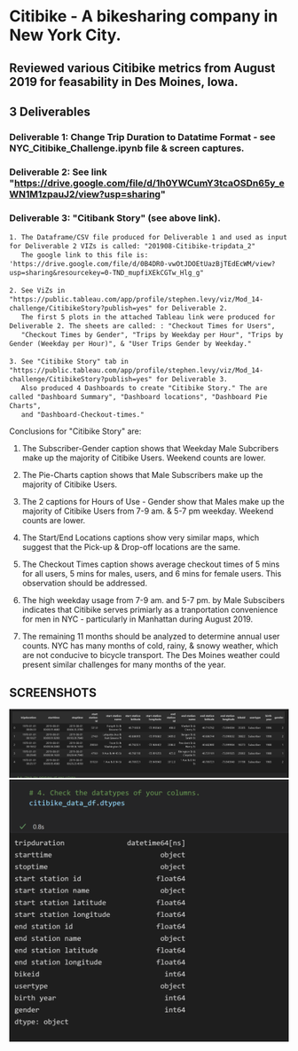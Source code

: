 # Citibike - A bikesharing company in New York City.

## Reviewed various Citibike metrics from August 2019 for feasability in Des Moines, Iowa.

## 3 Deliverables
###     Deliverable 1: Change Trip Duration to Datatime Format - see NYC_Citibike_Challenge.ipynb file & screen captures.
###     Deliverable 2: See link "https://drive.google.com/file/d/1h0YWCumY3tcaOSDn65y_eWN1M1zpauJ2/view?usp=sharing"
###     Deliverable 3: "Citibank Story" (see above link).

    1. The Dataframe/CSV file produced for Deliverable 1 and used as input for Deliverable 2 VIZs is called: "201908-Citibike-tripdata_2" 
       The google link to this file is: 'https://drive.google.com/file/d/0B4DR0-vwOtJDOEtUazBjTEdEcWM/view?usp=sharing&resourcekey=0-TND_mupfiXEkCGTw_Hlg_g"

    2. See ViZs in "https://public.tableau.com/app/profile/stephen.levy/viz/Mod_14-challenge/CitibikeStory?publish=yes" for Deliverable 2.
       The first 5 plots in the attached Tableau link were produced for Deliverable 2. The sheets are called: : "Checkout Times for Users",
       "Checkout Times by Gender", "Trips by Weekday per Hour", "Trips by Gender (Weekday per Hour)", & "User Trips Gender by Weekday." 

    3. See "Citibike Story" tab in "https://public.tableau.com/app/profile/stephen.levy/viz/Mod_14-challenge/CitibikeStory?publish=yes" for Deliverable 3.
       Also produced 4 Dashboards to create "Citibike Story." The are called "Dashboard Summary", "Dashboard locations", "Dashboard Pie Charts", 
       and "Dashboard-Checkout-times."

Conclusions for "Citibike Story" are:

1. The Subscriber-Gender caption shows that Weekday Male Subcribers make up the majority of Citibike Users. Weekend counts are lower.

2. The Pie-Charts caption shows that Male Subscribers make up the majority of Citibike Users.

3. The 2 captions for Hours of Use - Gender show that Males make up the majority of Citibike Users from 7-9 am. & 5-7 pm weekday. Weekend counts are lower.

4. The Start/End Locations captions show very similar maps, which suggest that the Pick-up & Drop-off locations are the same.

5. The Checkout Times caption shows average checkout times of 5 mins for all users, 5 mins for males, users, and 6 mins for female users. This observation should be addressed.

6. The high weekday usage from 7-9  am. and 5-7 pm. by Male Subscibers indicates that Citibike serves primiarly as a tranportation convenience  for men in NYC - particularly in Manhattan during August 2019.

7. The remaining 11 months should be analyzed to determine annual user counts. NYC has many months of cold, rainy, & snowy weather, which are not conducive to bicycle transport. The Des Moines weather could present similar challenges for many months of the year.





## SCREENSHOTS


![screen capture for df/csv file with Datatime Tripduration](./df-screen-capture.PNG)
![screen capture for datatype of df/csv file with Datetime Tripduration](./datatype-screen-capture.PNG)





